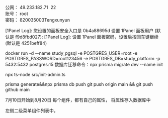 公网： 49.233.182.71  22  
账号： root  
密码： 820035003Tengxunyun


[1Panel Log]: 您设置的面板安全入口是 0b4a88695d 
设置 1Panel 面板用户 (默认是 f9d8fbd027): 
[1Panel Log]: 设置 1Panel 面板密码，设置后按回车键继续 (默认是 4251beff84)


docker run -d --name study_pgsql -e POSTGRES_USER=root -e POSTGRES_PASSWORD=root123456 -e POSTGRES_DB=study_platform -p 5432:5432 postgres:15
数据库迁移命令：npx prisma migrate dev --name init


npx ts-node src/init-admin.ts

prisma generate&&npx prisma db push
git push origin main && git push github main


7月10日开始到8月20日
每个组件，都有自己的属性，
将属性存入数据库中


左侧二级菜单组件列表中，